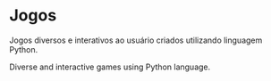 # Jogos

Jogos diversos e interativos ao usuário criados utilizando linguagem Python.

Diverse and interactive games using Python language.
